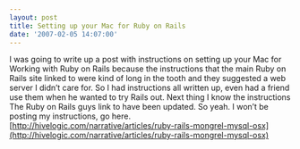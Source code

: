 ```yaml
---
layout: post
title: Setting up your Mac for Ruby on Rails
date: '2007-02-05 14:07:00'
---
```


I was going to write up a post with instructions on setting up your Mac for Working with Ruby on Rails because the instructions that the main Ruby on Rails site linked to were kind of long in the tooth and they suggested a web server I didn’t care for. So I had instructions all written up, even had a friend use them when he wanted to try Rails out. Next thing I know the instructions The Ruby on Rails guys link to have been updated. So yeah. I won’t be posting my instructions, go here. [http://hivelogic.com/narrative/articles/ruby-rails-mongrel-mysql-osx](http://hivelogic.com/narrative/articles/ruby-rails-mongrel-mysql-osx)